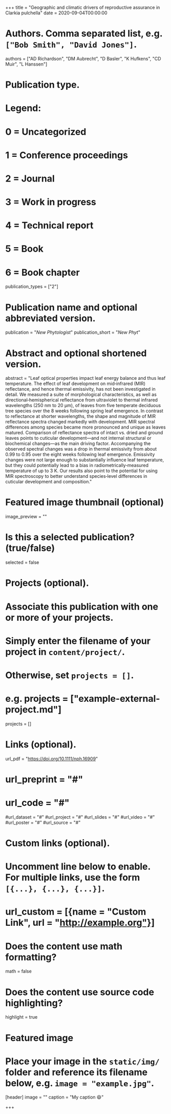 +++
title = "Geographic and climatic drivers of reproductive assurance in Clarkia pulchella"
date = 2020-09-04T00:00:00

# Authors. Comma separated list, e.g. `["Bob Smith", "David Jones"]`.
authors = ["AD Richardson", "DM Aubrecht", "D Basler", "K Hufkens", "CD Muir", "L Hanssen"]

# Publication type.
# Legend:
# 0 = Uncategorized
# 1 = Conference proceedings
# 2 = Journal
# 3 = Work in progress
# 4 = Technical report
# 5 = Book
# 6 = Book chapter
publication_types = ["2"]

# Publication name and optional abbreviated version.
publication = "*New Phytologist*"
publication_short = "*New Phyt*"

# Abstract and optional shortened version.
abstract = "Leaf optical properties impact leaf energy balance and thus leaf temperature. The effect of leaf development on mid‐infrared (MIR) reflectance, and hence thermal emissivity, has not been investigated in detail. We measured a suite of morphological characteristics, as well as directional‐hemispherical reflectance from ultraviolet to thermal infrared wavelengths (250 nm to 20 µm), of leaves from five temperate deciduous tree species over the 8 weeks following spring leaf emergence. In contrast to reflectance at shorter wavelengths, the shape and magnitude of MIR reflectance spectra changed markedly with development. MIR spectral differences among species became more pronounced and unique as leaves matured. Comparison of reflectance spectra of intact vs. dried and ground leaves points to cuticular development—and not internal structural or biochemical changes—as the main driving factor. Accompanying the observed spectral changes was a drop in thermal emissivity from about 0.99 to 0.95 over the eight weeks following leaf emergence. Emissivity changes were not large enough to substantially influence leaf temperature, but they could potentially lead to a bias in radiometrically‐measured temperature of up to 3 K. Our results also point to the potential for using MIR spectroscopy to better understand species‐level differences in cuticular development and composition."

# Featured image thumbnail (optional)
image_preview = ""

# Is this a selected publication? (true/false)
selected = false

# Projects (optional).
#   Associate this publication with one or more of your projects.
#   Simply enter the filename of your project in `content/project/`.
#   Otherwise, set `projects = []`.
#   e.g. projects = ["example-external-project.md"]
projects = []

# Links (optional).
url_pdf = "https://doi.org/10.1111/nph.16909"
# url_preprint = "#"
# url_code = "#"
#url_dataset = "#"
#url_project = "#"
#url_slides = "#"
#url_video = "#"
#url_poster = "#"
#url_source = "#"

# Custom links (optional).
#   Uncomment line below to enable. For multiple links, use the form `[{...}, {...}, {...}]`.
# url_custom = [{name = "Custom Link", url = "http://example.org"}]

# Does the content use math formatting?
math = false

# Does the content use source code highlighting?
highlight = true

# Featured image
# Place your image in the `static/img/` folder and reference its filename below, e.g. `image = "example.jpg"`.
[header]
image = ""
caption = "My caption :smile:"

+++
